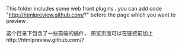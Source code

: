 This folder includes some web front plugins .
you can add code "http://htmlpreview.github.com/?" before the page which you want to preview .

这个目录下包含了一些前端的插件，
预览页面可以在链接前加上http://htmlpreview.github.com/? 



